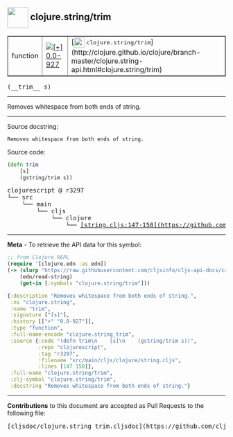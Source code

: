 ## <img width="48px" valign="middle" src="http://i.imgur.com/Hi20huC.png"> clojure.string/trim

 <table border="1">
<tr>

<td>function</td>
<td><a href="https://github.com/cljsinfo/cljs-api-docs/tree/0.0-927"><img valign="middle" alt="[+] 0.0-927" src="https://img.shields.io/badge/+-0.0--927-lightgrey.svg"></a> </td>
<td>
[<img height="24px" valign="middle" src="http://i.imgur.com/1GjPKvB.png"> <samp>clojure.string/trim</samp>](http://clojure.github.io/clojure/branch-master/clojure.string-api.html#clojure.string/trim)
</td>
</tr>
</table>

 <samp>
(__trim__ s)<br>
</samp>

---

Removes whitespace from both ends of string.

---



Source docstring:

```
Removes whitespace from both ends of string.
```

Source code:

```clj
(defn trim
    [s]
    (gstring/trim s))
```

 <pre>
clojurescript @ r3297
└── src
    └── main
        └── cljs
            └── clojure
                └── <ins>[string.cljs:147-150](https://github.com/clojure/clojurescript/blob/r3297/src/main/cljs/clojure/string.cljs#L147-L150)</ins>
</pre>


---

__Meta__ - To retrieve the API data for this symbol:

```clj
;; from Clojure REPL
(require '[clojure.edn :as edn])
(-> (slurp "https://raw.githubusercontent.com/cljsinfo/cljs-api-docs/catalog/cljs-api.edn")
    (edn/read-string)
    (get-in [:symbols "clojure.string/trim"]))
```

```clj
{:description "Removes whitespace from both ends of string.",
 :ns "clojure.string",
 :name "trim",
 :signature ["[s]"],
 :history [["+" "0.0-927"]],
 :type "function",
 :full-name-encode "clojure.string_trim",
 :source {:code "(defn trim\n    [s]\n    (gstring/trim s))",
          :repo "clojurescript",
          :tag "r3297",
          :filename "src/main/cljs/clojure/string.cljs",
          :lines [147 150]},
 :full-name "clojure.string/trim",
 :clj-symbol "clojure.string/trim",
 :docstring "Removes whitespace from both ends of string."}

```

---

__Contributions__ to this document are accepted as Pull Requests to the following file:

 <pre>
[cljsdoc/clojure.string_trim.cljsdoc](https://github.com/cljsinfo/cljs-api-docs/blob/master/cljsdoc/clojure.string_trim.cljsdoc)
</pre>

